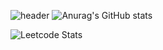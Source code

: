 ![header](https://capsule-render.vercel.app/api?type=waving&text=Welcome!%20I'm%20a%20web%20developer.%20Nice%20to%20meet%20you!&color=auto&height=200&section=header&fontSize=35&fontAlign=50&fontAlignY=40&fontColor=D8D8D8&color=4B8698)
![Anurag's GitHub stats](https://github-readme-stats.vercel.app/api?username=zzeeye&show_icons=true&theme=graywhite)

![Leetcode Stats](https://leetcard.jacoblin.cool/zzeeye?theme=wtf)
